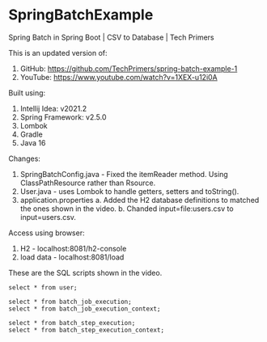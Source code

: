# SpringBatchExample
Spring Batch in Spring Boot | CSV to Database | Tech Primers


This is an updated version of:
1. GitHub: https://github.com/TechPrimers/spring-batch-example-1
2. YouTube: https://www.youtube.com/watch?v=1XEX-u12i0A

Built using:
1. Intellij Idea: v2021.2
2. Spring Framework: v2.5.0
3. Lombok
4. Gradle
5. Java 16

Changes:
1. SpringBatchConfig.java - Fixed the itemReader method. Using ClassPathResource rather than Rsource.
2. User.java - uses Lombok to handle getters, setters and toString().
3. application.properties
   a. Added the H2 database definitions to matched the ones shown in the video.
   b. Chanded input=file:users.csv to input=users.csv.
   
Access using browser:
1. H2 - localhost:8081/h2-console
2. load data - localhost:8081/load
   
These are the SQL scripts shown in the video.

```
select * from user;

select * from batch_job_execution;
select * from batch_job_execution_context;

select * from batch_step_execution;
select * from batch_step_execution_context;
```
